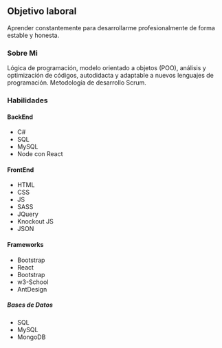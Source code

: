 ## Objetivo laboral
Aprender constantemente para desarrollarme profesionalmente de forma estable y honesta.

### Sobre Mi
Lógica de programación, modelo orientado a objetos (POO), análisis y optimización de códigos, autodidacta y adaptable a nuevos lenguajes de programación. Metodología de desarrollo Scrum.

### Habilidades
#### BackEnd
- C#
- SQL
- MySQL
- Node con React
#### FrontEnd
- HTML
- CSS
- JS
- SASS
- JQuery
- Knockout JS
- JSON
#### Frameworks
- Bootstrap
- React
- Bootstrap
- w3-School
- AntDesign
##### Bases de Datos
- SQL
- MySQL
- MongoDB
 
<!--
**ZaiberZ/ZaiberZ** is a ✨ _special_ ✨ repository because its `README.md` (this file) appears on your GitHub profile.

Here are some ideas to get you started:

- 🔭 I’m currently working on ...
- 🌱 I’m currently learning ...
- 👯 I’m looking to collaborate on ...
- 🤔 I’m looking for help with ...
- 💬 Ask me about ...
- 📫 How to reach me: ...
- 😄 Pronouns: ...
- ⚡ Fun fact: ...
-->
